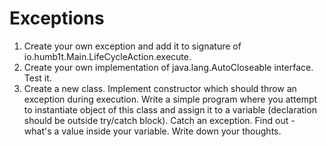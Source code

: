 # Exceptions

1. Create your own exception and add it to signature of io.humb1t.Main.LifeCycleAction.execute.
2. Create your own implementation of java.lang.AutoCloseable interface. Test it.
3. Create a new class. Implement constructor which should throw an exception during execution. Write a simple program where you attempt to instantiate object of this class and assign it to a variable (declaration should be outside try/catch block). Catch an exception. Find out - what's a value inside your variable. Write down your thoughts.
